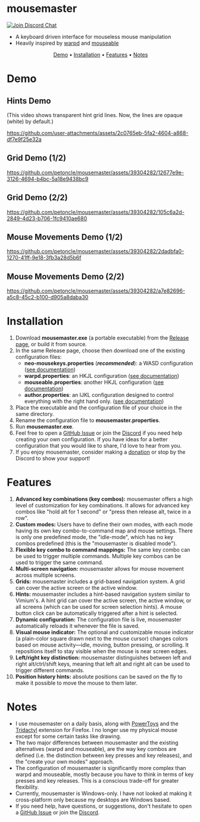 # mousemaster

<a href="https://discord.gg/GSB6MaKb2R"><img src="https://img.shields.io/discord/854326924402622474?color=%235865F2&label=discord" alt="Join Discord Chat"></a>

- A keyboard driven interface for mouseless mouse manipulation
- Heavily inspired by [warpd](https://github.com/rvaiya/warpd)
  and [mouseable](https://github.com/wirekang/mouseable/)

<p align="center">
<a href="#demo">Demo</a> •
<a href="#installation">Installation</a> •
<a href="#features">Features</a> •
<a href="#notes">Notes</a>
</p>

# Demo

## Hints Demo
(This video shows transparent hint grid lines. Now, the lines are opaque (white) by default.)

https://github.com/user-attachments/assets/2c0765eb-5fa2-4604-a868-df7e9f25e32a

## Grid Demo (1/2)
https://github.com/petoncle/mousemaster/assets/39304282/12677e9e-3126-4694-b4bc-5a18e9438bc9

## Grid Demo (2/2)
https://github.com/petoncle/mousemaster/assets/39304282/105c6a2d-2849-4d23-b706-1fc9410ae680

## Mouse Movements Demo (1/2)
https://github.com/petoncle/mousemaster/assets/39304282/2dadbfa0-1270-41ff-9e18-3fb3a28d5b6f

## Mouse Movements Demo (2/2)
https://github.com/petoncle/mousemaster/assets/39304282/a7e82696-a5c8-45c2-b100-d905a8daba30

# Installation

1. Download **mousemaster.exe** (a portable executable) from
   the [Release page](https://github.com/petoncle/mousemaster/releases/latest), or build
   it from source.
2. In the same Release page, choose then download one of the existing configuration files:
    - **neo-mousekeys.properties** (***recommended***): a WASD configuration ([see documentation](configuration/neo-mousekeys.md))
    - **warpd.properties**: an HKJL configuration ([see documentation](configuration/warpd.md))
    - **mouseable.properties**: another HKJL configuration ([see documentation](configuration/mouseable.md))
    - **author.properties**: an IJKL configuration designed to control everything with the right hand only. ([see documentation](configuration/author.md))
3. Place the executable and the configuration file of your choice in the same directory.
4. Rename the configuration file to **mousemaster.properties**.
5. Run **mousemaster.exe**.
6. Feel free to open a [GitHub Issue](https://github.com/petoncle/mousemaster/issues)
   or join the [Discord](https://discord.gg/GSB6MaKb2R) if you need help creating your own
   configuration. If you have ideas for a better configuration that
   you would like to share, I'd love to hear from you.
7. If you enjoy mousemaster, consider making a [donation](https://ko-fi.com/petoncle) or stop by the Discord to show your support! 

# Features

1. **Advanced key combinations (key combos):** mousemaster offers a high level
   of customization for key combinations. It allows for advanced key combos like "hold
   alt for 1 second" or "press then release alt, twice in a row".
2. **Custom modes:** Users have to define their own modes, with each mode
   having its own key combo-to-command map and mouse settings. There is only one
   predefined mode, the "idle-mode", which has no key combos predefined (this is the
   "mousemaster is disabled mode").
3. **Flexible key combo to command mappings:** The same key combo can be used to
   trigger multiple commands. Multiple key combos can be used to trigger the same command.
4. **Multi-screen navigation:** mousemaster allows for mouse movement across multiple screens.
5. **Grids:** mousemaster includes a grid-based navigation system. A grid can cover the
   active screen or the active window.
6. **Hints:** mousemaster includes a hint-based navigation system similar
   to Vimium's. A hint grid can cover the active screen, the active window, or all
   screens (which can be used for screen selection hints). A mouse button click
   can be automatically triggered after a hint is selected.
7. **Dynamic configuration:** The configuration file is live, mousemaster automatically
   reloads it whenever the file is saved.
8. **Visual mouse indicator:** The optional and customizable mouse indicator (a
   plain-color square drawn next to the mouse cursor) changes colors based on mouse
   activity—idle, moving, button pressing, or scrolling. It repositions itself to stay
   visible when the mouse is near screen edges.
9. **Left/right key distinction:** mousemaster distinguishes between left and right
   alt/ctrl/shift keys, meaning that left alt and right alt can be used to trigger
   different commands.
10. **Position history hints:** absolute positions can be saved on the fly to make 
   it possible to move the mouse to them later.

# Notes

- I use mousemaster on a daily basis, along with [PowerToys](https://github.com/microsoft/PowerToys)
  and the [Tridactyl](https://github.com/tridactyl/tridactyl) extension for
  Firefox. I no longer use my physical mouse except for some certain tasks like drawing. 
- The two major differences between mousemaster and the existing alternatives (warpd and
  mouseable), are the way key combos are defined (i.e. the distinction between key
  presses and key releases), and the "create your own modes" approach.
- The configuration of mousemaster is significantly more complex than warpd and mouseable,
  mostly because you have to think in terms of key presses and key releases. This is a
  conscious trade-off for greater flexibility.
- Currently, mousemaster is Windows-only. I have not looked at making it cross-platform
  only because my desktops are Windows based.
- If you need help, have questions, or suggestions, 
  don't hesitate to open a [GitHub Issue](https://github.com/petoncle/mousemaster/issues) or join the [Discord](https://discord.gg/GSB6MaKb2R).
